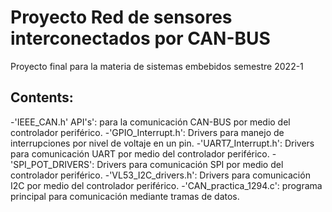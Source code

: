 # Proyecto Red de sensores interconectados por CAN-BUS
Proyecto final para la materia de sistemas embebidos semestre 2022-1

## Contents:
-'IEEE_CAN.h' API's': para la comunicación CAN-BUS por medio del controlador periférico.
-'GPIO_Interrupt.h': Drivers para manejo de interrupciones por nivel de voltaje en un pin.
-'UART7_Interrupt.h': Drivers para comunicación UART por medio del controlador periférico.
-'SPI_POT_DRIVERS': Drivers para comunicación SPI por medio del controlador periférico.
-'VL53_I2C_drivers.h': Drivers para comunicación I2C por medio del controlador periférico.
-'CAN_practica_1294.c': programa principal para comunicación mediante tramas de datos.
